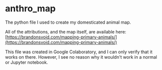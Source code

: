 # anthro_map

The python file I used to create my domesticated animal map.

All of the attributions, and the map itself, are available here: [https://brandonsvoid.com/mapping-primary-animals/](https://brandonsvoid.com/mapping-primary-animals/)

This file was created in Google Colaboratory, and I can only verify that it works on there. However, I see no reason why it wouldn't work in a normal or Jupyter notebook.

